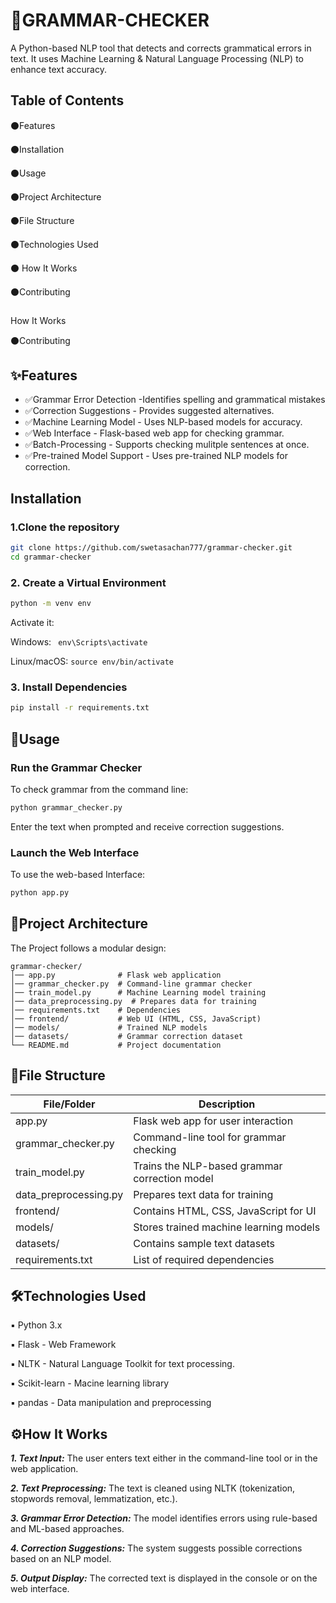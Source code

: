 
# 📑GRAMMAR-CHECKER

A Python-based NLP tool that detects and corrects grammatical errors in text. It uses Machine Learning & Natural Language Processing (NLP) to enhance text accuracy.


###
## Table of Contents
⚫Features

⚫Installation

⚫Usage

⚫Project Architecture

⚫File Structure

⚫Technologies Used

⚫
How It Works

⚫Contributing
###
How It Works

⚫Contributing
###
## ✨Features

- ✅Grammar Error Detection -Identifies spelling  and grammatical mistakes
- ✅Correction Suggestions - Provides suggested alternatives.
- ✅Machine Learning Model - Uses NLP-based models for accuracy.
- ✅Web Interface - Flask-based web app for checking grammar.
- ✅Batch-Processing - Supports checking mulitple sentences at once.
- ✅Pre-trained Model Support - Uses pre-trained NLP models for correction.

###
## Installation

### 1.Clone the repository

```bash
git clone https://github.com/swetasachan777/grammar-checker.git
cd grammar-checker

```
### 2. Create a Virtual Environment

```bash
python -m venv env

```
Activate it:

Windows: ``` env\Scripts\activate```

Linux/macOS: ```source env/bin/activate```

### 3. Install Dependencies

```Bash
pip install -r requirements.txt
```

###
## 🔧Usage

### Run the Grammar Checker
To check grammar from the command line:
```Bash
python grammar_checker.py
```
Enter the text when prompted and receive correction suggestions.

### Launch the Web Interface
To use the web-based Interface:
```Bash
python app.py
```

###
## 📁Project Architecture

The Project follows a modular design:
```
grammar-checker/
│── app.py              # Flask web application
│── grammar_checker.py  # Command-line grammar checker
│── train_model.py      # Machine Learning model training
│── data_preprocessing.py  # Prepares data for training
│── requirements.txt    # Dependencies
│── frontend/           # Web UI (HTML, CSS, JavaScript)
│── models/             # Trained NLP models
│── datasets/           # Grammar correction dataset
└── README.md           # Project documentation

```

###
## 📂File Structure

| File/Folder           | Description                                  |
|----------------------|----------------------------------------------|
| app.py              | Flask web app for user interaction          |
| grammar_checker.py  | Command-line tool for grammar checking      |
| train_model.py      | Trains the NLP-based grammar correction model |
| data_preprocessing.py | Prepares text data for training             |
| frontend/           | Contains HTML, CSS, JavaScript for UI        |
| models/            | Stores trained machine learning models       |
| datasets/          | Contains sample text datasets                |
| requirements.txt   | List of required dependencies                |

###
## 🛠️Technologies Used
▪ Python 3.x

▪ Flask - Web Framework

▪ NLTK - Natural Language Toolkit for text processing. 

▪ Scikit-learn - Macine learning library

▪ pandas - Data manipulation and preprocessing

###


## ⚙️How It Works

***1. Text Input:*** The user enters text either in the command-line tool or in the web application.

***2. Text Preprocessing:*** The text is cleaned using NLTK (tokenization, stopwords removal, lemmatization, etc.).

***3. Grammar Error Detection:*** The model identifies errors using rule-based and ML-based approaches.

***4. Correction Suggestions:*** The system suggests possible corrections based on an NLP model.

***5. Output Display:*** The corrected text is displayed in the console or on the web interface.
